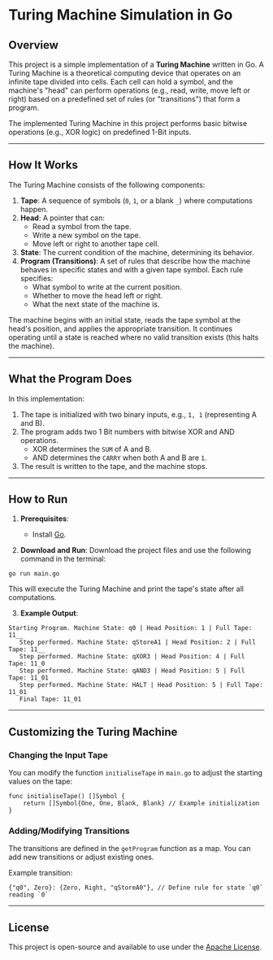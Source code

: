 # Turing Machine Simulation in Go

## Overview

This project is a simple implementation of a **Turing Machine** written in Go. 
A Turing Machine is a theoretical computing device that operates on an infinite 
tape divided into cells. Each cell can hold a symbol, and the machine's "head" can 
perform operations (e.g., read, write, move left or right) based on a predefined 
set of rules (or "transitions") that form a program. 

The implemented Turing Machine in this project performs basic bitwise operations 
(e.g., XOR logic) on predefined 1-Bit inputs.

---

## How It Works

The Turing Machine consists of the following components:

1. **Tape**: A sequence of symbols (`0`, `1`, or a blank `_`) where computations happen.
2. **Head**: A pointer that can:
    - Read a symbol from the tape.
    - Write a new symbol on the tape.
    - Move left or right to another tape cell.
3. **State**: The current condition of the machine, determining its behavior.
4. **Program (Transitions)**: A set of rules that describe how the machine behaves in specific states and with a given tape symbol. Each rule specifies:
    - What symbol to write at the current position.
    - Whether to move the head left or right.
    - What the next state of the machine is.

The machine begins with an initial state, reads the tape symbol at the head's position, and applies the appropriate transition. It continues operating until a state is reached where no valid transition exists (this halts the machine).

---

## What the Program Does

In this implementation:
1. The tape is initialized with two binary inputs, e.g., `1, 1` (representing A and B).
2. The program adds two 1 Bit numbers with bitwise XOR and AND operations.
    - XOR determines the `SUM` of A and B.
    - AND determines the `CARRY` when both A and B are `1`.
3. The result is written to the tape, and the machine stops.

---

## How to Run

1. **Prerequisites**:
    - Install [Go](https://go.dev/dl/).

2. **Download and Run**:
   Download the project files and use the following command in the terminal:
```shell script
go run main.go
```
This will execute the Turing Machine and print the tape's state after all computations.

3. **Example Output**:
```
Starting Program. Machine State: q0 | Head Position: 1 | Full Tape: 11__
   Step performed. Machine State: qStoreA1 | Head Position: 2 | Full Tape: 11__
   Step performed. Machine State: qXOR3 | Head Position: 4 | Full Tape: 11_0
   Step performed. Machine State: qAND3 | Head Position: 5 | Full Tape: 11_01
   Step performed. Machine State: HALT | Head Position: 5 | Full Tape: 11_01
   Final Tape: 11_01
```

---



## Customizing the Turing Machine

### Changing the Input Tape
You can modify the function `initialiseTape` in `main.go` to adjust the starting values on the tape:
```textmate
func initialiseTape() []Symbol {
    return []Symbol{One, One, Blank, Blank} // Example initialization
}
```

### Adding/Modifying Transitions
The transitions are defined in the `getProgram` function as a map. You can add new transitions or adjust existing ones.

Example transition:
```textmate
{"q0", Zero}: {Zero, Right, "qStoreA0"}, // Define rule for state `q0` reading `0`
```

---

## License

This project is open-source and available to use under the [Apache License](LICENSE).